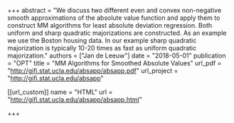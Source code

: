 +++
abstract = "We discuss two different even and convex non-negative smooth approximations of the absolute value function and apply them to construct MM algorithms for least absolute deviation regression. Both uniform and sharp quadratic majorizations are constructed. As an example we use the Boston housing data. In our example sharp quadratic majorization is typically 10-20 times as fast as uniform quadratic majorization."
authors = ["Jan de Leeuw"]
date = "2018-05-01"
publication = "OPT"
title = "MM Algorithms for Smoothed Absolute Values"
url_pdf = "http://gifi.stat.ucla.edu/absapp/absapp.pdf"
url_project = "http://gifi.stat.ucla.edu/absapp"


[[url_custom]]
name = "HTML"
url = "http://gifi.stat.ucla.edu/absapp/absapp.html"

+++

